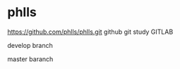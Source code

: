 
# phlls

https://github.com/phlls/phlls.git
github
git study
GITLAB

develop branch

master baranch 
